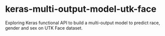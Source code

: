 # keras-multi-output-model-utk-face
Exploring Keras functional API to build a multi-output model to predict race, gender and sex on UTK Face dataset.
